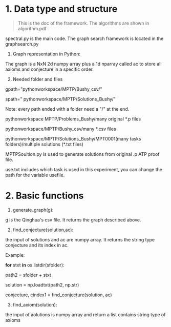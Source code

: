# 1. Data type and structure
> This is the doc of the framework. The algorithms are shown in algorithm.pdf

spectral.py is the main code. The graph search framework is located in the graphsearch.py

1. Graph representation in Python:

The graph is a NxN 2d numpy array plus a 1d nparray called ac to store all axioms and conjecture in a specific order.

2. Needed folder and files

gpath=&quot;pythonworkspace/MPTP/Bushy\_csv/&quot;

spath=&quot; pythonworkspace/MPTP/Solutions\_Bushy/&quot;

Note: every path ended with a folder need a &quot;/&quot; at the end.

pythonworkspace MPTP/Problems\_Bushy/many original \*.p files

pythonworkspace/MPTP/Bushy\_csv/many \*.csv files

pythonworkspace/MPTP/Solutions\_Bushy/MPT0001(many tasks folders)/multiple solutions (\*.txt files)

MPTPSoultion.py is used to generate solutions from original .p ATP proof file.

use.txt includes which task is used in this experiment, you can change the path for the variable usefile.


# 2. Basic functions

1. generate\_graph(g):

g is the Qinghua&#39;s csv file. It returns the graph described above.

2. find\_conjecture(solution,ac):

the input of solutions and ac are numpy array. It returns the string type conjecture and its index in ac.

Example:

**for** stxt **in** os.listdir(sfolder):

 path2 = sfolder + stxt

 solution = np.loadtxt(path2, np.str)

 conjecture, cindex1 = find\_conjecture(solution, ac)

3. find\_axiom(solution):

the input of aolutions is numpy array and return a list contains string type of axioms
